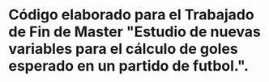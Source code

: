 # Código elaborado para el Trabajado de Fin de Master "Estudio de nuevas variables para el cálculo de goles esperado en un partido de futbol.".
